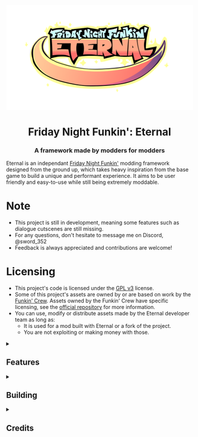 <p align="center">
    <img src="resources/logo.png" width="750" />
    <h1 align="center">Friday Night Funkin': Eternal</h1>
    <h3 align="center">A framework made by modders for modders</h3>
</p>

Eternal is an independant [Friday Night Funkin'](https://github.com/FunkinCrew/Funkin) modding framework designed from the ground up, which takes heavy inspiration from the base game to build a unique and performant experience. It aims to be user friendly and easy-to-use while still being extremely moddable.

# Note

- This project is still in development, meaning some features such as dialogue cutscenes are still missing.
- For any questions, don't hesitate to message me on Discord, @sword_352
- Feedback is always appreciated and contributions are welcome!

# Licensing

- This project's code is licensed under the [GPL v3](https://www.gnu.org/licenses/gpl-3.0.html#license-text) license.
- Some of this project's assets are owned by or are based on work by the [Funkin' Crew](https://github.com/FunkinCrew). Assets owned by the Funkin' Crew have specific licensing, see the [official repository](https://github.com/FunkinCrew/funkin.assets/) for more information.
- You can use, modify or distribute assets made by the Eternal developer team as long as:
    - It is used for a mod built with Eternal or a fork of the project.
    - You are not exploiting or making money with those.

<details>
    <summary>
        <h2>Features</h2>
    </summary>

- Reworked gameplay experience
    - Reworked inputs
        - Fast responsivity
        - Simplified hold notes

    - Reworked user interface
    - New mechanisms
    - Extreme optimisations & top performance

- Full fledged modding API
    - Softcodable components
        - Characters
        - Stages
        - Noteskins
        - Events
        - and more...

    - Dynamic asset system
        - Default assets can be replaced
        - Custom assets can be implemented
        - Multi-extension assets support
            - Allows using multiple extensions for a specific asset type (eg. .ttf and .otf for fonts)
            - Allows replacing a default asset with a custom one using a different file extension

    - Mods menu allowing you to enable/disable/sort mods

- Powerful scripting system
    - Scripting support powered by HScript
    - Event system allowing you to override built-in behaviours
    - Support for many Haxe features
        - Classes
            - Class extensions
            - Custom classes
        - Imports
        - Static variables
        - Iterators
        - `is` keyword
        - 4.3.0 operators
            - `?.` safe navigation operator
            - `??` null coalescing operator
        - and more...

- Simple to use Discord Presence API
- Many options to customize your experience
- A fresh new and efficient crash handler

... and more!

</details>

<details>
    <summary>
        <h2>Building</h2>
    </summary>

1. Install the latest version of [Haxe](https://haxe.org/download)
2. Install [git-scm](https://git-scm.com/downloads)
3. Install the required dependencies for your platform (if it is is not listed you can safely skip this):

> Side note: by making a `.haxelib` folder in your installation, all of the librairies to install are going to that folder, so that they won't mess with your already installed ones

<details>
    <summary>
        <h3>Windows</h3>
    </summary>

1. Install the [Visual Studio Build Tools](https://aka.ms/vs/17/release/vs_BuildTools.exe) and wait for the installer to be ready
2. Select the `Individual Components` tab and choose those 2 components:
    * MSVC v143 VS 2022 C++ x64/x86 build tools
    * Windows 10/11 SDK
3. Click on install and wait for the components to be installed, you can safely close the program once finished
4. Run `scripts/setup.bat`
</details>

<details>
    <summary>
        <h3>MacOS</h3>
    </summary>

1. Install [Xcode](https://developer.apple.com/xcode/)
2. Run `scripts/setup.sh`
</details>

<details>
    <summary>
        <h3>Linux</h3>
    </summary>

1. Install g++ if required:
    - `sudo apt install gcc g++` for Debian-based distros
    - `sudo pacman -S gcc g++` for Arch-based distros
2. Run `scripts/setup.sh`
</details>

After those steps, you can build the project with a command prompt by running the appropriate building command for your platform, such as `lime test windows`.

</details>

<details>
    <summary>
        <h2>Credits</h2>
    </summary>

Soon!
</details>
